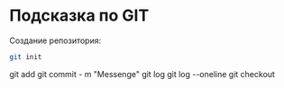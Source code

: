 # Подсказка по GIT

Создание репозитория:
```sh
git init
```
git add
git commit - m "Messenge"
git log
git log --oneline
git checkout